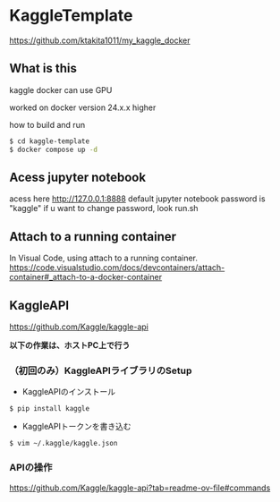# KaggleTemplate

https://github.com/ktakita1011/my_kaggle_docker

## What is this

kaggle docker can use GPU

worked on docker version 24.x.x higher

how to build and run
```bash
$ cd kaggle-template
$ docker compose up -d
```

## Acess jupyter notebook
acess here http://127.0.0.1:8888
default jupyter notebook password is "kaggle"
if u want to change password, look run.sh

## Attach to a running container
In Visual Code, using attach to a running container.
https://code.visualstudio.com/docs/devcontainers/attach-container#_attach-to-a-docker-container

## KaggleAPI

https://github.com/Kaggle/kaggle-api

**以下の作業は、ホストPC上で行う**

### （初回のみ）KaggleAPIライブラリのSetup

- KaggleAPIのインストール

```
$ pip install kaggle
```

- KaggleAPIトークンを書き込む

```
$ vim ~/.kaggle/kaggle.json
```

### APIの操作

https://github.com/Kaggle/kaggle-api?tab=readme-ov-file#commands

